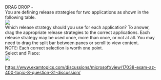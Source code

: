 DRAG DROP -<br/>You are defining release strategies for two applications as shown in the following table.<br/><img src="https://www.examtopics.com/assets/media/exam-media/04257/0045000001.png" class="in-exam-image"/><br/>Which release strategy should you use for each application? To answer, drag the appropriate release strategies to the correct applications. Each release strategy may be used once, more than once, or not at all. You may need to drag the split bar between panes or scroll to view content.<br/>NOTE: Each correct selection is worth one point.<br/>Select and Place:<br/><img src="https://www.examtopics.com/assets/media/exam-media/04257/0045100001.png" class="in-exam-image"/><br/><p><a href="https://www.examtopics.com/discussions/microsoft/view/17038-exam-az-400-topic-8-question-31-discussion/">https://www.examtopics.com/discussions/microsoft/view/17038-exam-az-400-topic-8-question-31-discussion/</a></p><script src="https://giscus.app/client.js"                    data-repo="azsamples/az204"                    data-repo-id="R_kgDOMRXzDQ"                    data-category="General"                    data-category-id="DIC_kwDOMRXzDc4Cgi27"                    data-mapping="pathname"                    data-strict="0"                    data-reactions-enabled="0"                    data-emit-metadata="0"                    data-input-position="bottom"                    data-theme="preferred_color_scheme"                    data-lang="en"                    crossorigin="anonymous"                    async>                    </script>